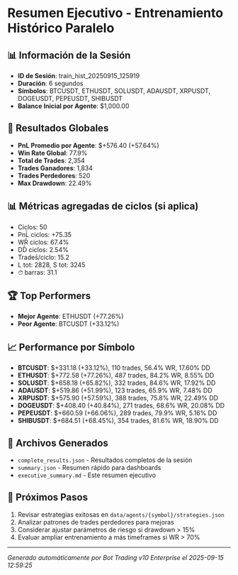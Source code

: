 # Resumen Ejecutivo - Entrenamiento Histórico Paralelo

## 📊 Información de la Sesión
- **ID de Sesión**: train_hist_20250915_125919
- **Duración**: 6 segundos
- **Símbolos**: BTCUSDT, ETHUSDT, SOLUSDT, ADAUSDT, XRPUSDT, DOGEUSDT, PEPEUSDT, SHIBUSDT
- **Balance Inicial por Agente**: $1,000.00

## 🎯 Resultados Globales
- **PnL Promedio por Agente**: $+576.40 (+57.64%)
- **Win Rate Global**: 77.9%
- **Total de Trades**: 2,354
- **Trades Ganadores**: 1,834
- **Trades Perdedores**: 520
- **Max Drawdown**: 22.49%

## 📊 Métricas agregadas de ciclos (si aplica)
- Ciclos: 50
- PnL̄ ciclos: +75.35
- WR̄ ciclos: 67.4%
- DD̄ ciclos: 2.54%
- Trades̄/ciclo: 15.2
- L tot: 2828, S tot: 3245
- ⏱̄ barras: 31.1


## 🏆 Top Performers
- **Mejor Agente**: ETHUSDT (+77.26%)
- **Peor Agente**: BTCUSDT (+33.12%)

## 📈 Performance por Símbolo
- **BTCUSDT**: $+331.18 (+33.12%), 110 trades, 56.4% WR, 17.60% DD
- **ETHUSDT**: $+772.58 (+77.26%), 487 trades, 84.2% WR, 8.55% DD
- **SOLUSDT**: $+658.18 (+65.82%), 332 trades, 84.6% WR, 17.92% DD
- **ADAUSDT**: $+519.86 (+51.99%), 123 trades, 65.9% WR, 7.48% DD
- **XRPUSDT**: $+575.90 (+57.59%), 388 trades, 75.8% WR, 22.49% DD
- **DOGEUSDT**: $+408.40 (+40.84%), 271 trades, 68.6% WR, 20.08% DD
- **PEPEUSDT**: $+660.59 (+66.06%), 289 trades, 79.9% WR, 5.16% DD
- **SHIBUSDT**: $+684.51 (+68.45%), 354 trades, 81.6% WR, 18.90% DD

## 📁 Archivos Generados
- `complete_results.json` - Resultados completos de la sesión
- `summary.json` - Resumen rápido para dashboards
- `executive_summary.md` - Este resumen ejecutivo

## 🎯 Próximos Pasos
1. Revisar estrategias exitosas en `data/agents/{symbol}/strategies.json`
2. Analizar patrones de trades perdedores para mejoras
3. Considerar ajustar parámetros de riesgo si drawdown > 15%
4. Evaluar ampliar entrenamiento a más timeframes si WR > 70%

---
*Generado automáticamente por Bot Trading v10 Enterprise el 2025-09-15 12:59:25*

